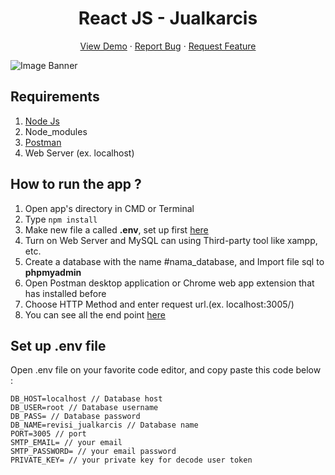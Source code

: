 <h1 align='center'>React JS - Jualkarcis</h1>
  <p align="center">
    <a href="link_deploy">View Demo</a>
    ·
    <a href="https://github.com/akbarsaladin36/job-bridge-hire-jobs-project-app/issues">Report Bug</a>
    ·
    <a href="https://github.com/akbarsaladin36/job-bridge-hire-jobs-project-app/pulls">Request Feature</a>
  </p>

![Image Banner](src/assets/img/banner.png)

## Requirements

1. <a href="https://nodejs.org/en/download/">Node Js</a>
2. Node_modules
3. <a href="https://www.getpostman.com/">Postman</a>
4. Web Server (ex. localhost)

## How to run the app ?

1. Open app's directory in CMD or Terminal
2. Type `npm install`
3. Make new file a called **.env**, set up first [here](#set-up-env-file)
4. Turn on Web Server and MySQL can using Third-party tool like xampp, etc.
5. Create a database with the name #nama_database, and Import file sql to **phpmyadmin**
6. Open Postman desktop application or Chrome web app extension that has installed before
7. Choose HTTP Method and enter request url.(ex. localhost:3005/)
8. You can see all the end point [here](https://documenter.getpostman.com/view/14953068/Tzm6mG1h)

## Set up .env file

Open .env file on your favorite code editor, and copy paste this code below :

```
DB_HOST=localhost // Database host
DB_USER=root // Database username
DB_PASS= // Database password
DB_NAME=revisi_jualkarcis // Database name
PORT=3005 // port
SMTP_EMAIL= // your email
SMTP_PASSWORD= // your email password
PRIVATE_KEY= // your private key for decode user token
```
